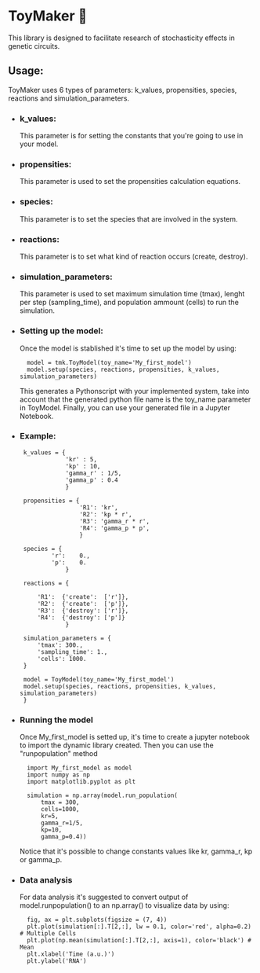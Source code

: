 # ToyMaker 🤖

This library is designed to facilitate research of stochasticity effects in genetic circuits. 

## Usage:

ToyMaker uses 6 types of parameters: k_values, propensities, species, reactions and simulation_parameters.

- ### k_values:

    This parameter is for setting the constants that you're going to use in your model. 

- ### propensities:

    This  parameter is used to set the propensities calculation equations. 

- ### species:

    This parameter is to set the species that are involved in the system. 

- ### reactions:

    This parameter is to set what kind of reaction occurs (create, destroy).

- ### simulation_parameters:

    This parameter is used to set maximum simulation time (tmax), lenght per step (sampling_time), and population ammount (cells) to run the simulation.

- ### Setting up the model: 

    Once the model is stablished it's time to set up the model by using: 

        model = tmk.ToyModel(toy_name='My_first_model')
        model.setup(species, reactions, propensities, k_values, simulation_parameters)
    
    
    This generates a Pythonscript with your implemented system, take into account that the generated python file name is the toy_name parameter in ToyModel. 
    Finally, you can use your generated file in a Jupyter Notebook.
 
 - ### Example: 

        k_values = {
                    'kr' : 5,
                    'kp' : 10,
                    'gamma_r' : 1/5,
                    'gamma_p' : 0.4
                    }

        propensities = {
                        'R1': 'kr',
                        'R2': 'kp * r',
                        'R3': 'gamma_r * r',
                        'R4': 'gamma_p * p',
                        }

        species = {
                'r':    0.,
                'p':    0.
                    }

        reactions = {

            'R1':  {'create':  ['r']},
            'R2':  {'create':  ['p']},
            'R3':  {'destroy': ['r']},
            'R4':  {'destroy': ['p']}
                    }

        simulation_parameters = {
            'tmax': 300.,
            'sampling_time': 1.,
            'cells': 1000.
        }

        model = ToyModel(toy_name='My_first_model')
        model.setup(species, reactions, propensities, k_values, simulation_parameters)
        }

- ### Running the model

    Once My_first_model is setted up, it's time to create a jupyter notebook to import the dynamic library created. Then you can use the "runpopulation" method

        import My_first_model as model
        import numpy as np
        import matplotlib.pyplot as plt

        simulation = np.array(model.run_population(
            tmax = 300, 
            cells=1000, 
            kr=5, 
            gamma_r=1/5, 
            kp=10, 
            gamma_p=0.4))

    Notice that it's possible to change constants values like kr, gamma_r, kp or gamma_p.

- ### Data analysis
    For data analysis it's suggested to convert output of model.runpopulation() to an np.array() to visualize data by using:

        fig, ax = plt.subplots(figsize = (7, 4))
        plt.plot(simulation[:].T[2,:], lw = 0.1, color='red', alpha=0.2) # Multiple Cells
        plt.plot(np.mean(simulation[:].T[2,:], axis=1), color='black') # Mean
        plt.xlabel('Time (a.u.)')
        plt.ylabel('RNA')